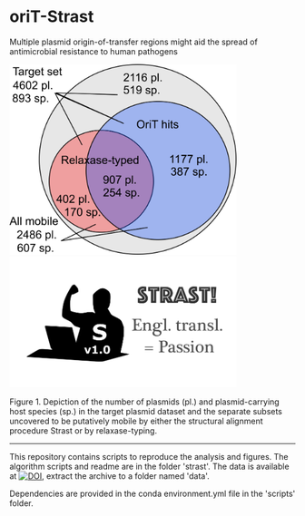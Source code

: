 # oriT-Strast

Multiple plasmid origin-of-transfer regions might aid the spread of antimicrobial resistance to human pathogens

<img src=https://github.com/JanZrimec/oriT-Strast/blob/master/docs/Fig_2b.png alt="drawing" width="400"> <img src=https://github.com/JanZrimec/oriT-Strast/blob/master/docs/strast_logo.png alt="drawing" width="400">

Figure 1. Depiction of the number of plasmids (pl.) and plasmid-carrying host species (sp.) in the target plasmid dataset and the separate subsets uncovered to be putatively mobile by either the structural alignment procedure Strast or by relaxase-typing.

---------------

This repository contains scripts to reproduce the analysis and figures. 
The algorithm scripts and readme are in the folder 'strast'. 
The data is available at [![DOI](https://zenodo.org/badge/DOI/10.5281/zenodo.3990610.svg)](https://doi.org/10.5281/zenodo.3990610), extract the archive to a folder named 'data'.

Dependencies are provided in the conda environment.yml file in the 'scripts' folder.
